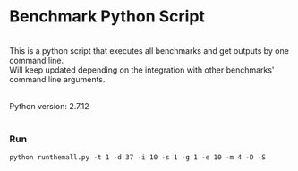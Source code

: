 # Benchmark Python Script
<br />
This is a python script that executes all benchmarks and get outputs by one command line.
<br />
Will keep updated depending on the integration with other benchmarks' command line arguments.
<br />
<br />

Python version: 2.7.12
<br />
<br />
### Run   
    python runthemall.py -t 1 -d 37 -i 10 -s 1 -g 1 -e 10 -m 4 -D -S
